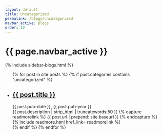 ```yaml
---
layout: default
title: Uncategorized
permalink: /blogs/uncategorized
navbar_active: Blogs
order: 10
---
```


<div class="container-fluid">
  <div class="row">
    <h1 class="page-title pl-3">{{ page.navbar_active }}</h1>
  </div>
  <div class="row">
    <div class="col-sm-12 col-md-4 col-lg-3 col-xl-2">
      {% include sidebar-blogs.html %}
    </div>
    <div class="col-sm-12 col-md-8 col-lg-9 col-xl-10 blogs">
      <ul class="posts">
      {% for post in site.posts %}
        {% if post.categories contains "uncategorized" %}
          <li>
            <h2 class="posts-title"><a href="{{ post.url | prepend: site.baseurl }}">{{ post.title }}</a></h2>
            <div class="posts-date">{{ post.pub-date }}, {{ post.pub-year }}</div>
              {{ post.description | strip_html | truncatewords:50 }}
              {% capture readmorelink %}
                {{ post.url | prepend: site.baseurl }}
              {% endcapture %}
              {% include readmore.html href_link= readmorelink %}
          </li>
        {% endif %}
      {% endfor %}
      </ul>
    </div>
  </div>
</div>
